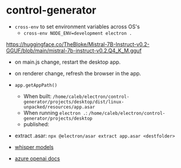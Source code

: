 # control-generator

- `cross-env` to set environment variables across OS's
  - `cross-env NODE_ENV=development electron .`

https://huggingface.co/TheBloke/Mistral-7B-Instruct-v0.2-GGUF/blob/main/mistral-7b-instruct-v0.2.Q4_K_M.gguf

- on main.js change, restart the desktop app.
- on renderer change, refresh the browser in the app.

- `app.getAppPath()`
  - When built: `/home/caleb/electron/control-generator/projects/desktop/dist/linux-unpacked/resources/app.asar`
  - When running `electron .`: `/home/caleb/electron/control-generator/projects/desktop`
  - published:

- extract .asar: `npx @electron/asar extract app.asar <destfolder>`

- [whisper models](https://github.com/ggerganov/whisper.cpp/tree/master)
- [azure openai docs](https://learn.microsoft.com/en-us/azure/ai-services/openai/chatgpt-quickstart?tabs=command-line%2Cpython-new&pivots=programming-language-javascript)
